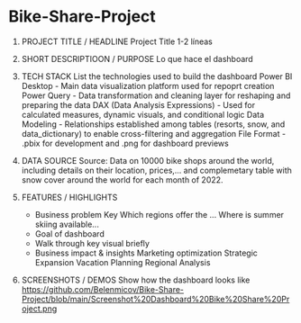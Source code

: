 # Bike-Share-Project
1. PROJECT TITLE / HEADLINE
   Project Title
   1-2 líneas

2. SHORT DESCRIPTIOON / PURPOSE
   Lo que hace el dashboard

3. TECH STACK
   List the technologies used to build the dashboard
   Power BI Desktop - Main data visualization platform used for repoprt creation
   Power Query - Data transformation and cleaning layer for reshaping and preparing the data
   DAX (Data Analysis Expressions) - Used for calculated measures, dynamic visuals, and conditional logic
   Data Modeling - Relationships established among tables (resorts, snow, and data_dictionary) to enable cross-filtering and aggregation
   File Format - .pbix for development and .png for dashboard previews

4. DATA SOURCE
   Source:
   Data on 10000 bike shops around the world, including details on their location, prices,... and complemetary table with snow cover around the world for each month of 2022.

5. FEATURES / HIGHLIGHTS
   * Business problem
       Key
       Which regions offer the ...
       Where is summer skiing available...
   * Goal of dashboard
   * Walk through key visual briefly
   * Business impact & insights
       Marketing optimization
       Strategic Expansion
       Vacation Planning
       Regional Analysis

6. SCREENSHOTS / DEMOS
   Show how the dashboard looks like
   https://github.com/Belenmicov/Bike-Share-Project/blob/main/Screenshot%20Dashboard%20Bike%20Share%20Project.png 
   
